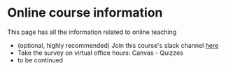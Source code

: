 # Online course information
This page has all the information related to online teaching 

* (optional, highly recommended) Join this course's slack channel [here](https://join.slack.com/t/nmsu-math377-spr2020/shared_invite/zt-czyllvna-wn~azu15QZAAv1w0GLU~gw)
* Take the survey on virtual office hours: Canvas - Quizzes
* to be continued
